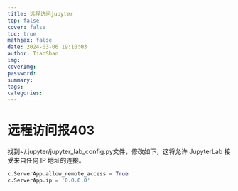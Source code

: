 ```yaml
---
title: 远程访问jupyter
top: false
cover: false
toc: true
mathjax: false
date: 2024-03-06 19:10:03
author: TianShan
img: 
coverImg: 
password: 
summary: 
tags: 
categories:
---
```

# 远程访问报403
找到~/.jupyter/jupyter_lab_config.py文件，修改如下，这将允许 JupyterLab 接受来自任何 IP 地址的连接。
```python
c.ServerApp.allow_remote_access = True
c.ServerApp.ip = '0.0.0.0'
```
